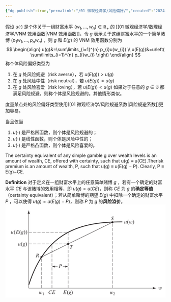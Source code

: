 ```yaml
---
{"dg-publish":true,"permalink":"/01 微观经济学/风险偏好/","created":"2024-06-14T16:36:23.495+08:00","updated":"2024-06-16T15:10:27.151+08:00"}
---
```



假设 $u(\cdot)$ 是个体关于一组财富水平 $(w_{1},\dots,w_{n})\in \mathbb{R}_{+}$ 的 [[01 微观经济学/数理经济学/VNM 效用函数\|VNM 效用函数]]，令 $g$ 表示关于这组财富水平的一个简单赌博 $(p_{1}w_{1},\dots,p_{n}w_{n})$ ，则 $g$ 和 $E(g)$ 的 VNM 效用函数分别为
$$
\begin{align}
u(g)&=\sum\limits_{i=1}^{n} p_{i}u(w_{i}) \\
u(E(g))&=u\left( \sum\limits_{i=1}^{n} p_{i}w_{i} \right)
\end{align}
$$
称个体风险偏好类型为
1. 在 $g$ 处风险规避（risk averse），若 $u(E(g))>u(g)$
2. 在 $g$ 处风险中性（risk neutral），若 $u(E(g))=u(g)$
3. 在 $g$ 处风险喜爱（risk loving），若 $u(E(g))<u(g)$
如果对于任意的 $g\in \mathcal{G}$ 都满足风险规避，则称个体是风险规避的。其他情形类似。

度量某点处的风险偏好类型使用[[01 微观经济学/风险规避系数\|风险规避系数]]更加容易。

当且仅当
1. $u(\cdot)$ 是严格凹函数，则个体是风险规避的；
2. $u(\cdot)$ 是线性函数，则个体是风险中性的；
3. $u(\cdot)$ 是严格凸函数，则个体是风险喜爱的。

The certainty equivalent of any simple gamble g over wealth levels is an amount of wealth, CE, offered with certainty, such that u(g) ≡ u(CE).Therisk premium is an amount of wealth, P, such that u(g) ≡ u(E(g) − P). Clearly, P ≡ E(g)−CE.

**Definition** 对于定义在一组财富水平上的任意简单赌博 $g$ ，若有一个确定的财富水平 $CE$ 与该赌博的效用相等，即 $u(g)=u(CE)$，则称 $CE$ 为 $g$ 的**确定等值**（certainty equivalent）；若从简单赌博的期望 $E(g)$ 中扣除一个确定的财富水平 $P$ ，可以使得 $u(g)=u(E(g)-P)$，则称 $P$ 为 $g$ 的**风险溢价**。
![image.png](https://raw.githubusercontent.com/ykonut/picx-images-hosting/master/picgo/image-b7664c8f607070ef914a0ae1a357836e.png)


